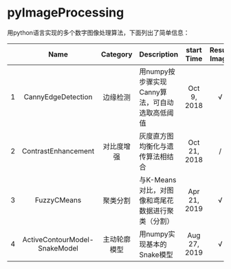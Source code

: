 # pyImageProcessing
用python语言实现的多个数字图像处理算法，下面列出了简单信息：

|      |             Name              |   Category   | Description                                       |  start Time  | Result Image |
| :--: | :---------------------------: | :----------: | ------------------------------------------------- | :----------: | :----------: |
|  1   |      CannyEdgeDetection       |   边缘检测   | 用numpy按步骤实现Canny算法，可自动选取高低阈值    | Oct 9, 2018  |      √       |
|  2   |      ContrastEnhancement      |  对比度增强  | 灰度直方图均衡化与遗传算法相结合                  | Oct 21, 2018 |      /       |
|  3   |          FuzzyCMeans          |   聚类分割   | 与K-Means对比，对图像和鸢尾花数据进行聚类（分割） | Apr 21, 2019 |      √       |
|  4   | ActiveContourModel-SnakeModel | 主动轮廓模型 | 用numpy实现基本的Snake模型                        | Aug 27, 2019 |      √       |

